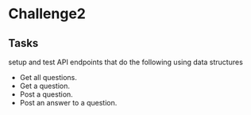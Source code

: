 # Challenge2
## Tasks
setup and test API endpoints that do the following using data structures
  - Get all questions.
  - Get a question.
  - Post a question.
  - Post an answer to a question.
